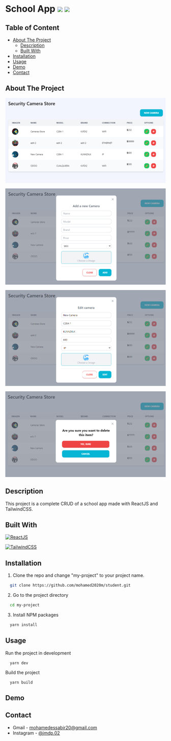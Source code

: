 # School App <img src='https://emojis.slackmojis.com/emojis/images/1643514155/1161/react.png?1643514155' height='25'> <img src='https://emojis.slackmojis.com/emojis/images/1643515045/10754/tailwindcss.png?1643515045' height='25'>

## Table of Content

- [About The Project](#about-the-project)
  - [Description](#description)
  - [Built With](#built-with)
- [Installation](#installation)
- [Usage](#usage)
- [Demo](#demo)
- [Contact](#contact)

## About The Project

![preview](demo/preview.png)

![add-preview](demo/add-preview.png)

![edit-preview](demo/edit-preview.png)

![delete-preview](demo/delete-preview.png)

## Description

This project is a complete CRUD of a school app made with ReactJS and TailwindCSS.

## Built With

[![ReactJS](https://img.shields.io/badge/React.js-20232A?style=for-the-badge&logo=react&logoColor=61DAFB)](https://reactjs.org)

[![TailwindCSS](https://img.shields.io/badge/Tailwind_CSS-38B2AC?style=for-the-badge&logo=tailwind-css&logoColor=white)](https://tailwindcss.com)

## Installation

1. Clone the repo and change "my-project" to your project name.

```sh
  git clone https://github.com/mohamed2020m/student.git
```

2. Go to the project directory

```sh
  cd my-project
```

3. Install NPM packages

```sh
  yarn install
```

## Usage

Run the project in development

```npm
  yarn dev
```

Build the project

```npm
  yarn build
```

## Demo



## Contact

- Gmail - [mohamedessabir20@gmail.com](mailto:mohamedessabir20@gmail.com)
- Instagram - [@jmdp.02](https://www.instagram.com/leeuw_med)
